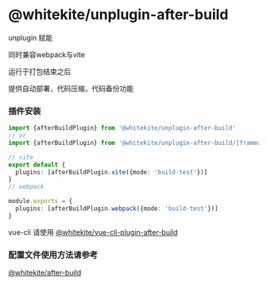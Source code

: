 # @whitekite/unplugin-after-build

unplugin 赋能

同时兼容webpack与vite

运行于打包结束之后

提供自动部署，代码压缩，代码备份功能

### 插件安装

```ts
import {afterBuildPlugin} from '@whitekite/unplugin-after-build'
// or 
import {afterBuildPlugin} from '@whitekite/unplugin-after-build/[framework]'

// vite
export default {
  plugins: [afterBuildPlugin.vite({mode: 'build-test'})]
}
// webpack 

module.exports = {
  plugins: [afterBuildPlugin.webpack({mode: 'build-test'})]
}
```
vue-cli 请使用 [@whitekite/vue-cli-plugin-after-build](https://www.npmjs.com/package/@whitekite/vue-cli-plugin-after-build)

### 配置文件使用方法请参考

[@whitekite/after-build](https://www.npmjs.com/package/@whitekite/after-build)

